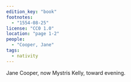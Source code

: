 ```yaml
---
edition_key: "book"
footnotes:
  - "1554-08-25"
license: "CC0 1.0"
location: "page 1-2"
people:
  - "Cooper, Jane"
tags:
  - nativity
---
```

Jane Cooper, now
Mystris Kelly, toward evening.
